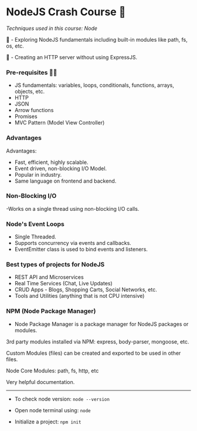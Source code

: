 # NodeJS Crash Course :dart:

*Techniques used in this course: Node*

:pushpin: - Exploring NodeJS fundamentals including built-in modules like path, fs, os, etc.

:pushpin: - Creating an HTTP server without using ExpressJS. 

### Pre-requisites :technologist:
- JS fundamentals: variables, loops, conditionals, functions, arrays, objects, etc.
- HTTP
- JSON
- Arrow functions
- Promises
- MVC Pattern (Model View Controller)

### Advantages
Advantages:
- Fast, efficient, highly scalable.
- Event driven, non-blocking I/O Model.
- Popular in industry.
- Same language on frontend and backend.

### Non-Blocking I/O
-Works on a single thread using non-blocking I/O calls.

### Node's Event Loops
- Single Threaded.
- Supports concurrency via events and callbacks.
- EventEmitter class is used to bind events and listeners.

### Best types of projects for NodeJS
- REST API and Microservices
- Real Time Services (Chat, Live Updates)
- CRUD Apps - Blogs, Shopping Carts, Social Networks, etc.
- Tools and Utilities (anything that is not CPU intensive)

### NPM (Node Package Manager)
- Node Package Manager is a package manager for NodeJS packages or modules.

3rd party modules installed via NPM: express, body-parser, mongoose, etc.

Custom Modules (files) can be created and exported to be used in other files.

Node Core Modules: path, fs, http, etc

Very helpful documentation.

------------------------------------------------------------------------------------------------------------------

- To check node version:
```node --version```

- Open node terminal using:
```node```

- Initialize a project:
```npm init```